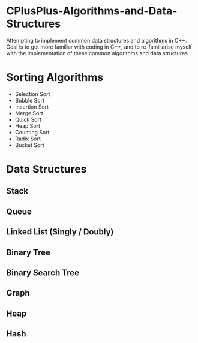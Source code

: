 # CPlusPlus-Algorithms-and-Data-Structures
Attempting to implement common data structures and algorithms in C++.    
Goal is to get more familiar with coding in C++, and to re-familiarise myself with the implementation of these common algorithms and data structures.

# Sorting Algorithms
- Selection Sort
- Bubble Sort
- Insertion Sort
- Merge Sort
- Quick Sort
- Heap Sort
- Counting Sort
- Radix Sort
- Bucket Sort

# Data Structures
## Stack 

## Queue

## Linked List (Singly / Doubly)

## Binary Tree

## Binary Search Tree

## Graph

## Heap

## Hash 
